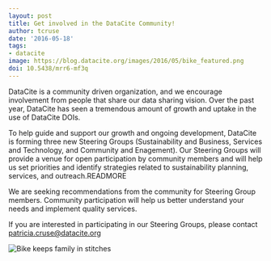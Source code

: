 ```yaml
---
layout: post
title: Get involved in the DataCite Community!
author: tcruse
date: '2016-05-18'
tags:
- datacite
image: https://blog.datacite.org/images/2016/05/bike_featured.png
doi: 10.5438/mrr6-mf3q
---
```

DataCite is a community driven organization, and we encourage involvement from people that share our data sharing vision. Over the past year, DataCite has seen a tremendous amount of growth and uptake in the use of DataCite DOIs.

To help guide and support our growth and ongoing development, DataCite is forming three new Steering Groups (Sustainability and Business, Services and Technology, and Community and Enagement). Our Steering Groups will provide a venue for open participation by community members and will help us set priorities and identify strategies related to sustainability planning, services, and outreach.READMORE

We are seeking recommendations from the community for Steering Group members. Community participation will help us better understand your needs and implement quality services.

If you are interested in participating in our Steering Groups, please contact [patricia.cruse@datacite.org](mailto:support@datacite.org)

![Bike keeps family in stitches](/images/2016/05/bike.png)
